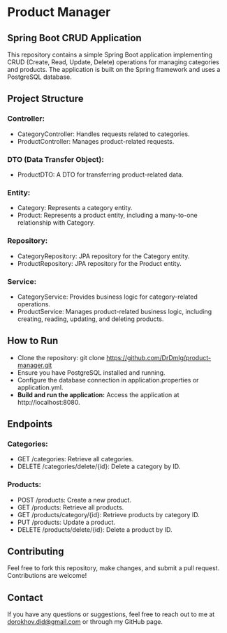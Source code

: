 # Product Manager

## Spring Boot CRUD Application 
This repository contains a simple Spring Boot application implementing CRUD (Create, Read, Update, Delete) operations for managing categories and products. The application is built on the Spring framework and uses a PostgreSQL database.

## Project Structure 
### Controller: 
* CategoryController: Handles requests related to categories.
* ProductController: Manages product-related requests.
  
### DTO (Data Transfer Object): 
* ProductDTO: A DTO for transferring product-related data.
  
### Entity: 
* Category: Represents a category entity.
* Product: Represents a product entity, including a many-to-one relationship with Category.
  
### Repository: 
* CategoryRepository: JPA repository for the Category entity.
* ProductRepository: JPA repository for the Product entity.
  
### Service: 
* CategoryService: Provides business logic for category-related operations.
* ProductService: Manages product-related business logic, including creating, reading, updating, and deleting products.

## How to Run
* Clone the repository: git clone https://github.com/DrDmlg/product-manager.git
* Ensure you have PostgreSQL installed and running.
* Configure the database connection in application.properties or application.yml.
* **Build and run the application:** Access the application at http://localhost:8080.

## Endpoints 
### Categories: 
* GET /categories: Retrieve all categories.
* DELETE /categories/delete/{id}: Delete a category by ID.

### Products: 
* POST /products: Create a new product.
* GET /products: Retrieve all products.
* GET /products/category/{id}: Retrieve products by category ID.
* PUT /products: Update a product.
* DELETE /products/delete/{id}: Delete a product by ID.
  
## Contributing 
Feel free to fork this repository, make changes, and submit a pull request. Contributions are welcome!

## Contact
If you have any questions or suggestions, feel free to reach out to me at dorokhov.did@gmail.com or through my GitHub page.
